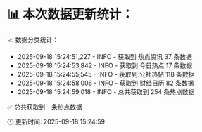 📊 本次数据更新统计：
==========================

📈 数据分类统计：
- 2025-09-18 15:24:51,227 - INFO - 获取到 热点资讯 37 条数据
- 2025-09-18 15:24:53,842 - INFO - 获取到 今日热点 17 条数据
- 2025-09-18 15:24:55,545 - INFO - 获取到 公社热帖 118 条数据
- 2025-09-18 15:24:58,006 - INFO - 获取到 财经日历 82 条数据
- 2025-09-18 15:24:59,018 - INFO - 总共获取到 254 条热点数据

✅ 总共获取到 - 条热点数据

🕐 更新时间: 2025-09-18 15:24:59

